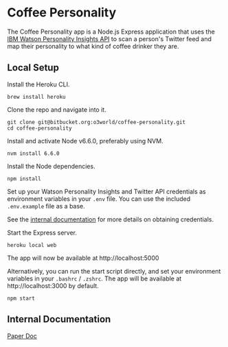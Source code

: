 # Coffee Personality

The Coffee Personality app is a Node.js Express application that uses the [IBM Watson Personality Insights API](https://www.ibm.com/watson/developercloud/personality-insights.html) to scan a person's Twitter feed and map their personality to what kind of coffee drinker they are.

## Local Setup

Install the Heroku CLI.

```
brew install heroku
```

Clone the repo and navigate into it.

```
git clone git@bitbucket.org:o3world/coffee-personality.git
cd coffee-personality
```

Install and activate Node v6.6.0, preferably using NVM.

```
nvm install 6.6.0
```

Install the Node dependencies.

```
npm install
```

Set up your Watson Personality Insights and Twitter API credentials as environment variables in your `.env` file. You can use the included `.env.example` file as a base.

See the [internal documentation](https://paper.dropbox.com/doc/Coffee-Personality-hZmAqe12GPBCMqVxgk94M#:uid=473478730772322&h2=Credentials) for more details on obtaining credentials.

Start the Express server.

```
heroku local web
```

The app will now be available at http://localhost:5000

Alternatively, you can run the start script directly, and set your environment variables in your `.bashrc` / `.zshrc`. The app will be available at http://localhost:3000 by default.

```
npm start
```

## Internal Documentation
[Paper Doc](https://paper.dropbox.com/doc/Coffee-Personality-hZmAqe12GPBCMqVxgk94M)
